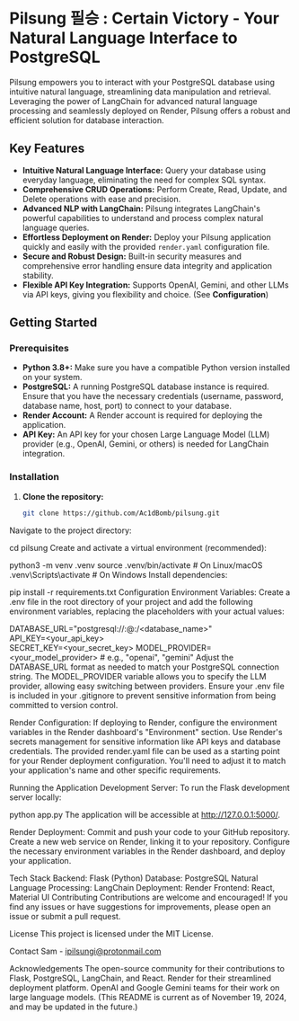 # Pilsung 필승 : Certain Victory - Your Natural Language Interface to PostgreSQL

Pilsung empowers you to interact with your PostgreSQL database using intuitive natural language, streamlining data manipulation and retrieval.  Leveraging the power of LangChain for advanced natural language processing and seamlessly deployed on Render, Pilsung offers a robust and efficient solution for database interaction.

## Key Features

* **Intuitive Natural Language Interface:** Query your database using everyday language, eliminating the need for complex SQL syntax.
* **Comprehensive CRUD Operations:** Perform Create, Read, Update, and Delete operations with ease and precision.
* **Advanced NLP with LangChain:** Pilsung integrates LangChain's powerful capabilities to understand and process complex natural language queries.
* **Effortless Deployment on Render:**  Deploy your Pilsung application quickly and easily with the provided `render.yaml` configuration file.
* **Secure and Robust Design:** Built-in security measures and comprehensive error handling ensure data integrity and application stability.
* **Flexible API Key Integration:** Supports OpenAI, Gemini, and other LLMs via API keys, giving you flexibility and choice. (See **Configuration**)


## Getting Started

### Prerequisites

* **Python 3.8+:**  Make sure you have a compatible Python version installed on your system.
* **PostgreSQL:** A running PostgreSQL database instance is required.  Ensure that you have the necessary credentials (username, password, database name, host, port) to connect to your database.
* **Render Account:** A Render account is required for deploying the application.
* **API Key:** An API key for your chosen Large Language Model (LLM) provider (e.g., OpenAI, Gemini, or others) is needed for LangChain integration.

### Installation

1. **Clone the repository:**
   ```bash
   git clone https://github.com/Ac1dBomb/pilsung.git
Navigate to the project directory:

cd pilsung
Create and activate a virtual environment (recommended):

python3 -m venv .venv
source .venv/bin/activate  # On Linux/macOS
.venv\Scripts\activate  # On Windows
Install dependencies:

pip install -r requirements.txt
Configuration
Environment Variables: Create a .env file in the root directory of your project and add the following environment variables, replacing the placeholders with your actual values:

DATABASE_URL="postgresql://<username>:<password>@<host>:<port>/<database_name>"  
API_KEY=<your_api_key>  
SECRET_KEY=<your_secret_key> 
MODEL_PROVIDER=<your_model_provider> # e.g., "openai", "gemini"
Adjust the DATABASE_URL format as needed to match your PostgreSQL connection string. The MODEL_PROVIDER variable allows you to specify the LLM provider, allowing easy switching between providers. Ensure your .env file is included in your .gitignore to prevent sensitive information from being committed to version control.

Render Configuration: If deploying to Render, configure the environment variables in the Render dashboard's "Environment" section. Use Render's secrets management for sensitive information like API keys and database credentials. The provided render.yaml file can be used as a starting point for your Render deployment configuration. You'll need to adjust it to match your application's name and other specific requirements.

Running the Application
Development Server: To run the Flask development server locally:

python app.py
The application will be accessible at http://127.0.0.1:5000/.

Render Deployment: Commit and push your code to your GitHub repository. Create a new web service on Render, linking it to your repository. Configure the necessary environment variables in the Render dashboard, and deploy your application.

Tech Stack
Backend: Flask (Python)
Database: PostgreSQL
Natural Language Processing: LangChain
Deployment: Render
Frontend: React, Material UI
Contributing
Contributions are welcome and encouraged! If you find any issues or have suggestions for improvements, please open an issue or submit a pull request.

License
This project is licensed under the MIT License.

Contact
Sam - ipilsungi@protonmail.com

Acknowledgements
The open-source community for their contributions to Flask, PostgreSQL, LangChain, and React.
Render for their streamlined deployment platform.
OpenAI and Google Gemini teams for their work on large language models.
(This README is current as of November 19, 2024, and may be updated in the future.)
